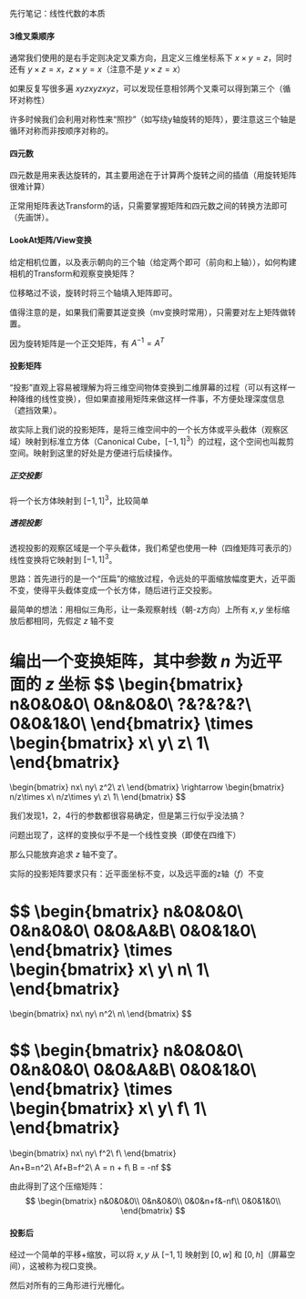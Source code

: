 

先行笔记：线性代数的本质



#### 3维叉乘顺序

通常我们使用的是右手定则决定叉乘方向，且定义三维坐标系下 $x\times y=z$，同时还有 $y\times z=x$，$z\times y = x$（注意不是 $y\times z=x$）

如果反复写很多遍 $xyzxyzxyz$，可以发现任意相邻两个叉乘可以得到第三个（循环对称性）

许多时候我们会利用对称性来“照抄”（如写绕y轴旋转的矩阵），要注意这三个轴是循环对称而非按顺序对称的。



#### 四元数

四元数是用来表达旋转的，其主要用途在于计算两个旋转之间的插值（用旋转矩阵很难计算）

正常用矩阵表达Transform的话，只需要掌握矩阵和四元数之间的转换方法即可（先画饼）。



#### LookAt矩阵/View变换

给定相机位置，以及表示朝向的三个轴（给定两个即可（前向和上轴）），如何构建相机的Transform和观察变换矩阵？

位移略过不谈，旋转时将三个轴填入矩阵即可。

值得注意的是，如果我们需要其逆变换（mv变换时常用），只需要对左上矩阵做转置。

因为旋转矩阵是一个正交矩阵，有 $A^{-1}=A^T$



#### 投影矩阵

“投影”直观上容易被理解为将三维空间物体变换到二维屏幕的过程（可以有这样一种降维的线性变换），但如果直接用矩阵来做这样一件事，不方便处理深度信息（遮挡效果）。

故实际上我们说的投影矩阵，是将三维空间中的一个长方体或平头截体（观察区域）映射到标准立方体（Canonical Cube，$[-1, 1]^3$）的过程，这个空间也叫裁剪空间。映射到这里的好处是方便进行后续操作。

##### 正交投影

将一个长方体映射到 $[-1,1]^3$，比较简单



##### 透视投影

透视投影的观察区域是一个平头截体，我们希望也使用一种（四维矩阵可表示的）线性变换将它映射到 $[-1,1]^3$。

思路：首先进行的是一个“压扁”的缩放过程，令远处的平面缩放幅度更大，近平面不变，使得平头截体变成一个长方体，随后进行正交投影。

最简单的想法：用相似三角形，让一条观察射线（朝-z方向）上所有 $x,y$ 坐标缩放后都相同，先假定 $z$ 轴不变

编出一个变换矩阵，其中参数 $n$ 为近平面的 $z$ 坐标
$$
\begin{bmatrix}
n&0&0&0\\
0&n&0&0\\
?&?&?&?\\
0&0&1&0\\
\end{bmatrix}
\times
\begin{bmatrix}
x\\
y\\
z\\
1\\
\end{bmatrix}
=
\begin{bmatrix}
nx\\
ny\\
z^2\\
z\\
\end{bmatrix}
\rightarrow
\begin{bmatrix}
n/z\times x\\
n/z\times y\\
z\\
1\\
\end{bmatrix}
$$

我们发现1，2，4行的参数都很容易确定，但是第三行似乎没法搞？

问题出现了，这样的变换似乎不是一个线性变换（即使在四维下）

那么只能放弃追求 $z$ 轴不变了。

实际的投影矩阵要求只有：近平面坐标不变，以及远平面的z轴（$f$）不变

$$
\begin{bmatrix}
n&0&0&0\\
0&n&0&0\\
0&0&A&B\\
0&0&1&0\\
\end{bmatrix}
\times
\begin{bmatrix}
x\\
y\\
n\\
1\\
\end{bmatrix}
=
\begin{bmatrix}
nx\\
ny\\
n^2\\
n\\
\end{bmatrix}
$$

$$
\begin{bmatrix}
n&0&0&0\\
0&n&0&0\\
0&0&A&B\\
0&0&1&0\\
\end{bmatrix}
\times
\begin{bmatrix}
x\\
y\\
f\\
1\\
\end{bmatrix}
=
\begin{bmatrix}
nx\\
ny\\
f^2\\
f\\
\end{bmatrix}
$$
$$
An+B=n^2\\
Af+B=f^2\\
A = n + f\\
B = -nf
$$



由此得到了这个压缩矩阵：
$$
\begin{bmatrix}
n&0&0&0\\
0&n&0&0\\
0&0&n+f&-nf\\
0&0&1&0\\
\end{bmatrix}
$$

#### 投影后

经过一个简单的平移+缩放，可以将 $x,y$ 从 $[-1,1]$ 映射到 $[0,w]$ 和 $[0,h]$（屏幕空间），这被称为视口变换。

然后对所有的三角形进行光栅化。

